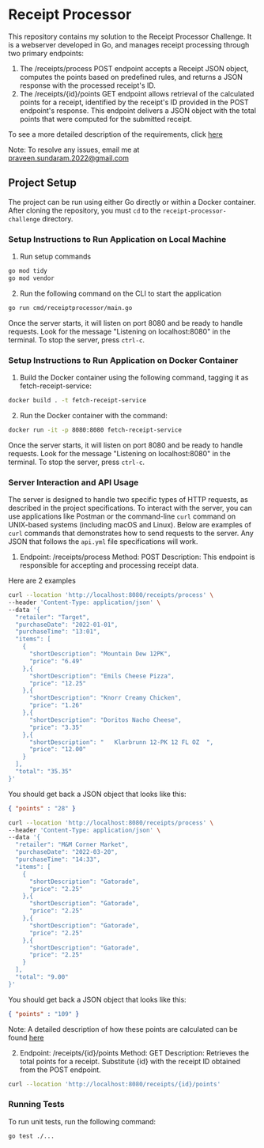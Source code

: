 # Receipt Processor

This repository contains my solution to the Receipt Processor Challenge. It is a webserver developed in Go, and manages receipt processing through two primary endpoints:

1. The /receipts/process POST endpoint accepts a Receipt JSON object, computes the points based on predefined rules, and returns a JSON response with the processed receipt's ID.
2. The /receipts/{id}/points GET endpoint allows retrieval of the calculated points for a receipt, identified by the receipt's ID provided in the POST endpoint's response. This endpoint delivers a JSON object with the total points that were computed for the submitted receipt.

To see a more detailed description of the requirements, click [here](https://github.com/fetch-rewards/receipt-processor-challenge "Receipt Processor Challenge Requirements")

Note: To resolve any issues, email me at praveen.sundaram.2022@gmail.com

## Project Setup

The project can be run using either Go directly or within a Docker container. After cloning the repository, you must `cd` to the `receipt-processor-challenge` directory. 


### Setup Instructions to Run Application on Local Machine

1. Run setup commands

```bash
go mod tidy
go mod vendor
```

2. Run the following command on the CLI to start the application

```bash
go run cmd/receiptprocessor/main.go
```

Once the server starts, it will listen on port 8080 and be ready to handle requests. Look for the message "Listening on localhost:8080" in the terminal. To stop the server, press `ctrl-c`.

### Setup Instructions to Run Application on Docker Container

1. Build the Docker container using the following command, tagging it as fetch-receipt-service:

```bash
docker build . -t fetch-receipt-service
```

2.  Run the Docker container with the command:
```bash
docker run -it -p 8080:8080 fetch-receipt-service
```
Once the server starts, it will listen on port 8080 and be ready to handle requests. Look for the message "Listening on localhost:8080" in the terminal. To stop the server, press `ctrl-c`.

### Server Interaction and API Usage

The server is designed to handle two specific types of HTTP requests, as described in the project specifications. To interact with the server, you can use applications like Postman or the command-line `curl` command on UNIX-based systems (including macOS and Linux). Below are examples of `curl` commands that demonstrates how to send requests to the server.  Any JSON that follows the `api.yml` file specifications will work.

1. Endpoint: /receipts/process
   Method: POST
   Description: This endpoint is responsible for accepting and processing receipt data.

Here are 2 examples

```bash
curl --location 'http://localhost:8080/receipts/process' \
--header 'Content-Type: application/json' \
--data '{
  "retailer": "Target",
  "purchaseDate": "2022-01-01",
  "purchaseTime": "13:01",
  "items": [
    {
      "shortDescription": "Mountain Dew 12PK",
      "price": "6.49"
    },{
      "shortDescription": "Emils Cheese Pizza",
      "price": "12.25"
    },{
      "shortDescription": "Knorr Creamy Chicken",
      "price": "1.26"
    },{
      "shortDescription": "Doritos Nacho Cheese",
      "price": "3.35"
    },{
      "shortDescription": "   Klarbrunn 12-PK 12 FL OZ  ",
      "price": "12.00"
    }
  ],
  "total": "35.35"
}'
```

You should get back a JSON object that looks like this:

```json
{ "points" : "28" }
```

```bash
curl --location 'http://localhost:8080/receipts/process' \
--header 'Content-Type: application/json' \
--data '{
  "retailer": "M&M Corner Market",
  "purchaseDate": "2022-03-20",
  "purchaseTime": "14:33",
  "items": [
    {
      "shortDescription": "Gatorade",
      "price": "2.25"
    },{
      "shortDescription": "Gatorade",
      "price": "2.25"
    },{
      "shortDescription": "Gatorade",
      "price": "2.25"
    },{
      "shortDescription": "Gatorade",
      "price": "2.25"
    }
  ],
  "total": "9.00"
}'
```

You should get back a JSON object that looks like this:

```json
{ "points" : "109" }
```

Note: A detailed description of how these points are calculated can be found [here](https://github.com/fetch-rewards/receipt-processor-challenge#rules)

2. Endpoint: /receipts/{id}/points
   Method: GET
   Description: Retrieves the total points for a receipt. Substitute {id} with the receipt ID obtained from the POST endpoint.

```bash
curl --location 'http://localhost:8080/receipts/{id}/points'
```

### Running Tests

To run unit tests, run the following command:

```bash
go test ./...
```
